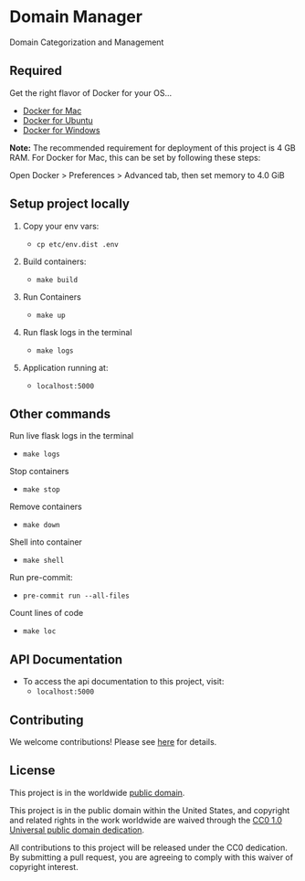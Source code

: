 # Domain Manager

Domain Categorization and Management

## Required

Get the right flavor of Docker for your OS...

- [Docker for Mac](https://docs.docker.com/docker-for-mac/install/)
- [Docker for Ubuntu](https://docs.docker.com/install/linux/docker-ce/ubuntu/)
- [Docker for Windows](https://docs.docker.com/docker-for-windows/install/)

**Note:** The recommended requirement for deployment of this project is 4 GB RAM.
For Docker for Mac, this can be set by following these steps:

Open Docker > Preferences > Advanced tab, then set memory to 4.0 GiB

## Setup project locally

1. Copy your env vars:

   - `cp etc/env.dist .env`

2. Build containers:

   - `make build`

3. Run Containers

   - `make up`

4. Run flask logs in the terminal

   - `make logs`

5. Application running at:

   - `localhost:5000`

## Other commands

Run live flask logs in the terminal

- `make logs`

Stop containers

- `make stop`

Remove containers

- `make down`

Shell into container

- `make shell`

Run pre-commit:

- `pre-commit run --all-files`

Count lines of code

- `make loc`

## API Documentation

- To access the api documentation to this project, visit:
  - `localhost:5000`

## Contributing

We welcome contributions! Please see [here](CONTRIBUTING.md) for
details.

## License

This project is in the worldwide [public domain](LICENSE).

This project is in the public domain within the United States, and
copyright and related rights in the work worldwide are waived through
the [CC0 1.0 Universal public domain
dedication](https://creativecommons.org/publicdomain/zero/1.0/).

All contributions to this project will be released under the CC0
dedication. By submitting a pull request, you are agreeing to comply
with this waiver of copyright interest.
